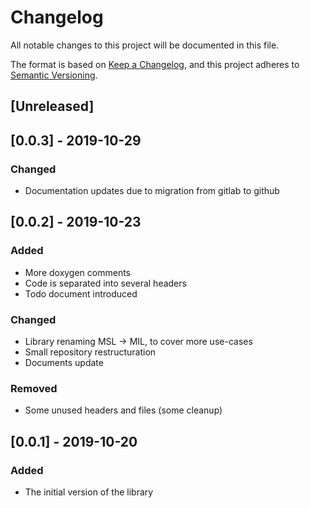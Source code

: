 # Changelog
All notable changes to this project will be documented in this file.

The format is based on [Keep a Changelog](https://keepachangelog.com/en/1.0.0/),
and this project adheres to [Semantic Versioning](https://semver.org/spec/v2.0.0.html).

## [Unreleased]

## [0.0.3] - 2019-10-29
### Changed
- Documentation updates due to migration from gitlab to github

## [0.0.2] - 2019-10-23
### Added
- More doxygen comments
- Code is separated into several headers
- Todo document introduced

### Changed
- Library renaming MSL -> MIL, to cover more use-cases
- Small repository restructuration
- Documents update

### Removed
- Some unused headers and files (some cleanup)

## [0.0.1] - 2019-10-20
### Added
- The initial version of the library
